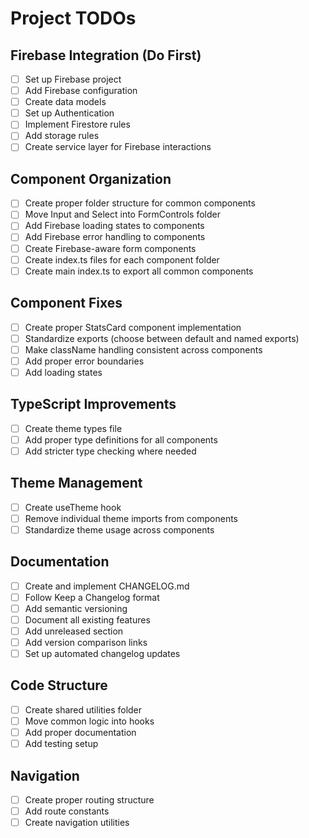 # Project TODOs

## Firebase Integration (Do First)
- [ ] Set up Firebase project
- [ ] Add Firebase configuration
- [ ] Create data models
- [ ] Set up Authentication
- [ ] Implement Firestore rules
- [ ] Add storage rules
- [ ] Create service layer for Firebase interactions

## Component Organization
- [ ] Create proper folder structure for common components
- [ ] Move Input and Select into FormControls folder
- [ ] Add Firebase loading states to components
- [ ] Add Firebase error handling to components
- [ ] Create Firebase-aware form components
- [ ] Create index.ts files for each component folder
- [ ] Create main index.ts to export all common components

## Component Fixes
- [ ] Create proper StatsCard component implementation
- [ ] Standardize exports (choose between default and named exports)
- [ ] Make className handling consistent across components
- [ ] Add proper error boundaries
- [ ] Add loading states

## TypeScript Improvements
- [ ] Create theme types file
- [ ] Add proper type definitions for all components
- [ ] Add stricter type checking where needed

## Theme Management
- [ ] Create useTheme hook
- [ ] Remove individual theme imports from components
- [ ] Standardize theme usage across components

## Documentation
- [ ] Create and implement CHANGELOG.md
- [ ] Follow Keep a Changelog format
- [ ] Add semantic versioning
- [ ] Document all existing features
- [ ] Add unreleased section
- [ ] Add version comparison links
- [ ] Set up automated changelog updates

## Code Structure
- [ ] Create shared utilities folder
- [ ] Move common logic into hooks
- [ ] Add proper documentation
- [ ] Add testing setup

## Navigation
- [ ] Create proper routing structure
- [ ] Add route constants
- [ ] Create navigation utilities